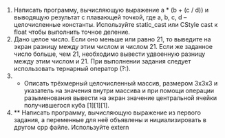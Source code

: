 1. Написать программу, вычисляющую выражение a * (b + (c / d)) и выводящую результат с плавающей точкой, где a, b, c, d – целочисленные константы. Используйте static_cast или СStyle cast к float чтобы выполнить точное деление.
2. Дано целое число. Если оно меньше или равно 21, то выведите на экран разницу между этим числом и числом 21.
Если же заданное число больше, чем 21, необходимо вывести удвоенную разницу между этим числом и 21. При выполнении задания следует использовать тернарный оператор (?:).
3. * Описать трёхмерный целочисленный массив, размером 3х3х3 и указатель на значения внутри массива и при помощи
операции разыменования вывести на экран значение центральной ячейки получившегося куба [1][1][1].
4. ** Написать программу, вычисляющую выражение из первого задания, а переменные для неё объявлены и нициализировать в другом cpp файле. Используйте extern